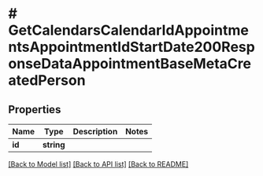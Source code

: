 # # GetCalendarsCalendarIdAppointmentsAppointmentIdStartDate200ResponseDataAppointmentBaseMetaCreatedPerson

## Properties

Name | Type | Description | Notes
------------ | ------------- | ------------- | -------------
**id** | **string** |  |

[[Back to Model list]](../../README.md#models) [[Back to API list]](../../README.md#endpoints) [[Back to README]](../../README.md)
